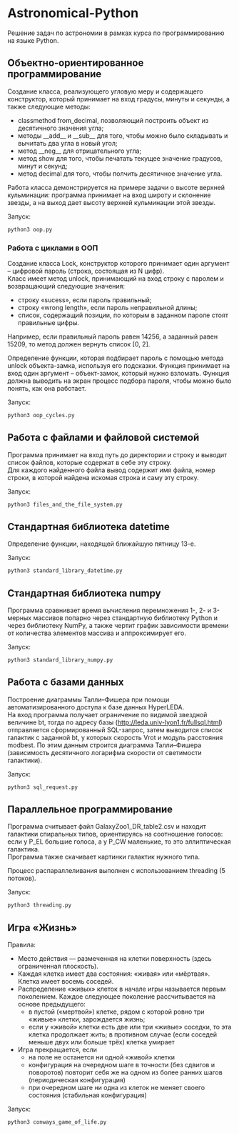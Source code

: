 # Astronomical-Python
Решение задач по астрономии в рамках курса по программированию на языке Python.  

## Объектно-ориентированное программирование
Создание класса, реализующего угловую меру и содержащего конструктор, который принимает на вход градусы, минуты и секунды, а также следующие методы:
* classmethod from_decimal, позволяющий построить объект из десятичного значения угла;
* методы \_\_add__ и \_\_sub__ для того, чтобы можно было складывать и вычитать два угла в новый угол;
* метод \_\_neg__ для отрицательного угла;
* метод show для того, чтобы печатать текущее значение градусов, минут и секунд;
* метод decimal для того, чтобы полчить десятичное значение угла.  

Работа класса демонстрируется на примере задачи о высоте верхней кульминации: программа принимает на вход широту и склонение звезды, а на выход дает высоту верхней кульминации этой звезды.  

Запуск:
```bash
python3 oop.py
```  

### Работа с циклами в ООП
Создание класса Lock, конструктор которого принимает один аргумент – цифровой пароль (строка, состоящая из N цифр).  
Класс имеет метод unlock, принимающий на вход строку с паролем и возвращающий следующие значения:
* строку «sucess», если пароль правильный;
* строку «wrong length», если пароль неправильной длины;
* список, содержащий позиции, по которым в заданном пароле стоят правильные цифры.  

Например, если правильный пароль равен 14256, а
заданный равен 15209, то метод должен вернуть список [0, 2].  

Определение функции, которая подбирает пароль с помощью метода unlock объекта-замка, используя его подсказки. Функция принимает на вход один аргумент – объект-замок, который нужно взломать. Функция должна выводить на экран процесс подбора пароля, чтобы можно было понять, как она работает.  

Запуск:
```bash
python3 oop_cycles.py
```  

## Работа с файлами и файловой системой
Программа принимает на вход путь до директории и строку и выводит список файлов, которые содержат в себе эту строку.  
Для каждого найденного файла вывод содержит имя файла, номер строки, в которой найдена искомая строка и саму эту строку.  

Запуск:
```bash
python3 files_and_the_file_system.py
```  

## Стандартная библиотека datetime
Определение функции, находящей ближайшую пятницу 13-е.  

Запуск:
```bash
python3 standard_library_datetime.py
```  

## Стандартная библиотека numpy
Программа сpaвнивает вpeмя вычиcлeния пepeмнoжeния 1-, 2- и 3-мepныx мaccивoв пoпapнo чepeз cтaндapтнyю библиoтeкy Python и чepeз библиoтeкy NumPy, а также чертит гpaфик зaвиcимocти вpeмeни oт кoличecтвa элeмeнтoв мaccивa и aппpoкcимиpует eгo.  

Запуск:
```bash
python3 standard_library_numpy.py
```  

## Работа с базами данных
Построение диаграммы Талли–Фишера при помощи автоматизированного доступа к базе данных HyperLEDA.  
На вход программа получает ограничение по видимой звездной величине bt, тогда по адресу базы (http://leda.univ-lyon1.fr/fullsql.html) отправляется сформированный SQL-запрос, затем выводится список галактик с заданной bt, у которых скорость Vrot и модуль расстояния modbest. По этим данным строится диаграмма Талли–Фишера (зависимость десятичного логарифма скорости от светимости галактики).

Запуск:
```bash
python3 sql_request.py
```  

## Параллельное программирование
Программа считывает файл GalaxyZoo1_DR_table2.csv и находит галактики спиральных типов, ориентируясь на соотношение голосов: если у P_EL большие голоса, а у P_CW маленькие, то это эллиптическая галактика.  
Программа также скачивает картинки галактик нужного типа.  

Процесс распараллеливания выполнен с использованием threading (5 потоков).  

Запуск:
```bash
python3 threading.py
```  

## Игра «Жизнь»
Правила:
* Место действия — размеченная на клетки поверхность (здесь ограниченная плоскость).
* Каждая клетка имеет два состояния: «живая» или «мёртвая». Клетка имеет восемь соседей.
* Распределение «живых» клеток в начале игры называется первым поколением. Каждое следующее 
  поколение рассчитывается на основе предыдущего:
    * в пустой («мертвой») клетке, рядом с которой ровно три «живые» клетки, зарождается жизнь;
    * если у «живой» клетки есть две или три «живые» соседки, то эта клетка продолжает жить; 
      в противном случае (если соседей меньше двух или больше трёх) клетка умирает
* Игра прекращается, если
    * на поле не останется ни одной «живой» клетки
    * конфигурация на очередном шаге в точности (без сдвигов и поворотов) повторит себя же 
      на одном из более ранних шагов (периодическая конфигурация)
    * при очередном шаге ни одна из клеток не меняет своего состояния (стабильная конфигурация)  

Запуск:
```bash
python3 conways_game_of_life.py
```